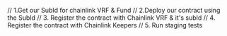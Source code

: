 // 1.Get our SubId for chainlink VRF & Fund
// 2.Deploy our contract using the SubId
// 3. Register the contract with Chainlink VRF & it's subId
// 4. Register the contract with Chainlink Keepers
// 5. Run staging tests
